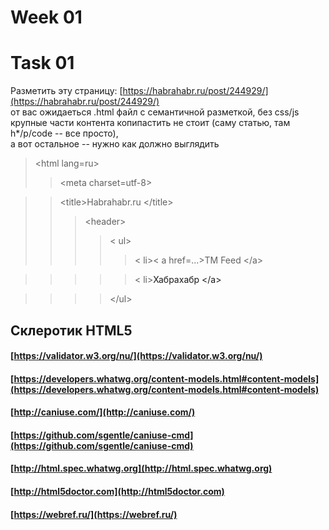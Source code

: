 

# Week 01
# Task 01
  Разметить эту страницу: [https://habrahabr.ru/post/244929/](https://habrahabr.ru/post/244929/)<br>
  от вас ожидаеться .html файл с семантичной разметкой, без css/js<br>
  крупные части контента копипастить не стоит (саму статью, там h*/p/code -- все просто),<br>
  а вот остальное -- нужно как должно выглядить<br>
>&lt;html lang=ru>
>>&lt;meta charset=utf-8>

>>&lt;title>Habrahabr.ru &lt;/title>
>>>&lt;header>
>>>>&lt; ul>
>>>>>&lt; li>&lt; a href=...>TM Feed &lt;/a>

>>>>>&lt; li><a>Хабрахабр &lt;/a>

>>>>&lt;/ul>


## Склеротик HTML5
#### [https://validator.w3.org/nu/](https://validator.w3.org/nu/)
#### [https://developers.whatwg.org/content-models.html#content-models](https://developers.whatwg.org/content-models.html#content-models)
#### [http://caniuse.com/](http://caniuse.com/)
#### [https://github.com/sgentle/caniuse-cmd](https://github.com/sgentle/caniuse-cmd)
#### [http://html.spec.whatwg.org](http://html.spec.whatwg.org)
#### [http://html5doctor.com](http://html5doctor.com)
#### [https://webref.ru/](https://webref.ru/)
